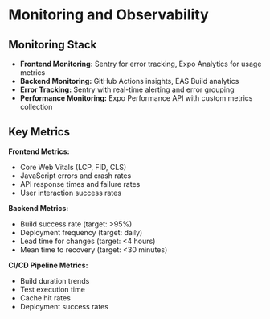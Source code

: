 # Monitoring and Observability

## Monitoring Stack

- **Frontend Monitoring:** Sentry for error tracking, Expo Analytics for usage metrics
- **Backend Monitoring:** GitHub Actions insights, EAS Build analytics
- **Error Tracking:** Sentry with real-time alerting and error grouping
- **Performance Monitoring:** Expo Performance API with custom metrics collection

## Key Metrics

**Frontend Metrics:**
- Core Web Vitals (LCP, FID, CLS)
- JavaScript errors and crash rates
- API response times and failure rates
- User interaction success rates

**Backend Metrics:**
- Build success rate (target: >95%)
- Deployment frequency (target: daily)
- Lead time for changes (target: <4 hours)
- Mean time to recovery (target: <30 minutes)

**CI/CD Pipeline Metrics:**
- Build duration trends
- Test execution time
- Cache hit rates
- Deployment success rates
